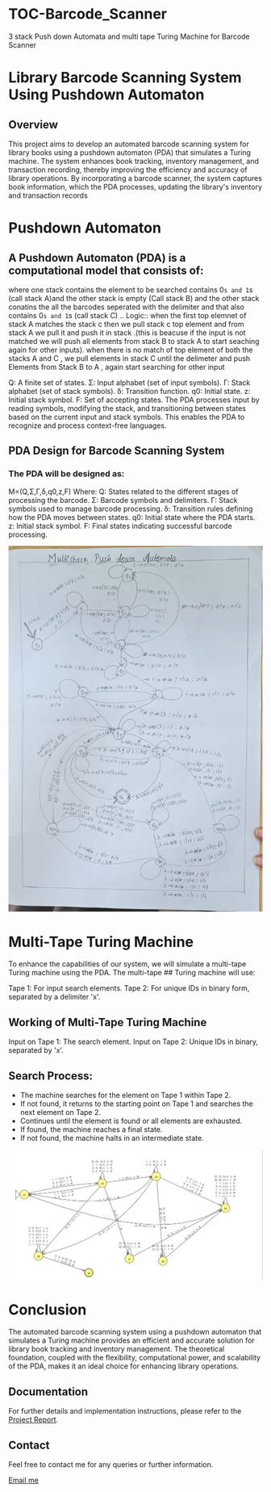 # TOC-Barcode_Scanner
3 stack Push down Automata and multi tape Turing Machine  for Barcode Scanner

# Library Barcode Scanning System Using Pushdown Automaton

## Overview
This project aims to develop an automated barcode scanning system for library books using a pushdown automaton (PDA) that simulates a Turing machine. The system enhances book tracking, inventory management, and transaction recording, thereby improving the efficiency and accuracy of library operations. By incorporating a barcode scanner, the system captures book information, which the PDA processes, updating the library's inventory and transaction records

# Pushdown Automaton
## A Pushdown Automaton (PDA) is a computational model that consists of:
where one stack contains the element to be searched contains 0`s and 1`s (call stack A)and the other stack is empty (Call stack B) and the other stack conatins the all the barcodes seperated with the delimiter and that also contains 0`s and 1`s (call stack C)  .. Logic:: when the first top elemnet of stack A matches the stack c then we pull stack c top element and from stack A we pull it and push it in stack .(this is beacuse if the input is not matched we will push all elements from stack B to stack A to start seaching again for other inputs). when there is no match of top element of both the stacks A and C , we pull elements in stack C until the delimeter and push Elements from Stack B to A , again start searching for other input

Q: A finite set of states.
Σ: Input alphabet (set of input symbols).
Γ: Stack alphabet (set of stack symbols).
δ: Transition function.
q0: Initial state.
z: Initial stack symbol.
F: Set of accepting states.
The PDA processes input by reading symbols, modifying the stack, and transitioning between states based on the current input and stack symbols. This enables the PDA to recognize and process context-free languages.

## PDA Design for Barcode Scanning System
### The PDA will be designed as:
M=(Q,Σ,Γ,δ,q0,z,F)
Where:
Q: States related to the different stages of processing the barcode.
Σ: Barcode symbols and delimiters.
Γ: Stack symbols used to manage barcode processing.
δ: Transition rules defining how the PDA moves between states.
q0: Initial state where the PDA starts.
z: Initial stack symbol.
F: Final states indicating successful barcode processing.

![3 stack Push down Automata for barcode scanner implementation ](Multistackpda.jpg)

# Multi-Tape Turing Machine
 To enhance the capabilities of our system, we will simulate a multi-tape Turing machine using the PDA. The multi-tape ## Turing machine will use:

 Tape 1: For input search elements.
 Tape 2: For unique IDs in binary form, separated by a delimiter 'x'.
## Working of Multi-Tape Turing Machine
Input on Tape 1: The search element.
Input on Tape 2: Unique IDs in binary, separated by 'x'.
## Search Process:
- The machine searches for the element on Tape 1 within Tape 2.
- If not found, it returns to the starting point on Tape 1 and searches the next element on Tape 2.
- Continues until the element is found or all elements are exhausted.
- If found, the machine reaches a final state.
- If not found, the machine halts in an intermediate state.

![Multi-tape turning machine for barcode scanner implementation ](https://github.com/Likitha-Picheri/TOC-Barcode_Scanner/blob/74fba99d91925f8c5e86263d24b3f77e8210ab03/MainTuring%20.png)

# Conclusion
The automated barcode scanning system using a pushdown automaton that simulates a Turing machine provides an efficient and accurate solution for library book tracking and inventory management. The theoretical foundation, coupled with the flexibility, computational power, and scalability of the PDA, makes it an ideal choice for enhancing library operations.

## Documentation

For further details and implementation instructions, please refer to the [Project Report](TEAM-9-CaseStudy_TOC.docx).

## Contact

Feel free to contact me  for any queries or further information.

[Email me ](likithapicheri500k@gmail.com)


